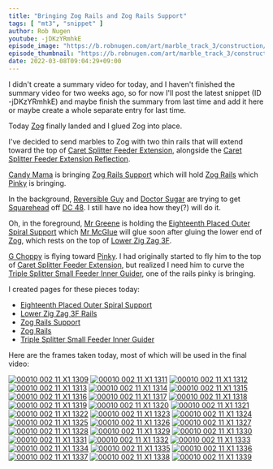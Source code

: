 ```yaml
---
title: "Bringing Zog Rails and Zog Rails Support"
tags: [ "mt3", "snippet" ]
author: Rob Nugen
youtube: -jDKzYRmhkE
episode_image: "https://b.robnugen.com/art/marble_track_3/construction/2022/2022_mar_08_mt3_overview.jpg"
episode_thumbnail: "https://b.robnugen.com/art/marble_track_3/construction/2022/thumbs/2022_mar_08_mt3_overview.jpg"
date: 2022-03-08T09:04:29+09:00
---
```


I didn't create a summary video for today, and I haven't finished the
summary video for two weeks ago,
so for now I'll post the latest snippet (ID -jDKzYRmhkE)
and maybe finish the summary from last time and add it here
or maybe create a whole separate entry for last time.

Today <!-- yesterday as I'm writing this -->
[Zog](/parts/zog/)
finally landed and I glued Zog into place.

I've decided to send marbles to Zog with two thin rails that will
extend toward the top of
[Caret Splitter Feeder Extension](/parts/caret_splitter_feeder_extension/),
alongside the
[Caret Splitter Feeder Extension Reflection](/parts/caret-splitter-feeder-extension-reflection/).

[Candy Mama](/workers/candy_mama/)
is bringing
[Zog Rails Support](/parts/zog-rails-support/)
which will hold
[Zog Rails](/parts/zog-rails/)
which
[Pinky](/workers/pinky/)
is bringing.

In the background,
[Reversible Guy](/workers/reversible/)
and
[Doctor Sugar](/workers/dr_sugar/)
are trying to get
[Squarehead](/workers/squarehead/)
off
[DC 48](/parts/dc-48/).
I still have no idea how they(?) will do it.

Oh, in the foreground,
[Mr Greene](/workers/mr_greene/)
is holding the
[Eighteenth Placed Outer Spiral Support](/parts/eighteenth-placed-outer-spiral-support/)
which
[Mr McGlue](/workers/mr_mcglue/)
will glue soon after gluing the lower end of
[Zog](/parts/zog/),
which rests on the top of
[Lower Zig Zag 3F](/parts/lower-zig-zag-3f/).

[G Choppy](/workers/g_choppy/)
is flying toward
[Pinky](/workers/pinky/).
I had originally started to fly him to the top of
[Caret Splitter Feeder Extension](/parts/caret_splitter_feeder_extension/),
but realized I need him to curve the
[Triple Splitter Small Feeder Inner Guider](/parts/triple-splitter-small-feeder-inner-guider/),
one of the rails pinky is bringing.

I created pages for these pieces today:

* [Eighteenth Placed Outer Spiral Support](/parts/eighteenth-placed-outer-spiral-support/)
* [Lower Zig Zag 3F Rails](/parts/lower-zig-zag-3f-rails/)
* [Zog Rails Support](/parts/zog-rails-support/)
* [Zog Rails](/parts/zog-rails/)
* [Triple Splitter Small Feeder Inner Guider](/parts/triple-splitter-small-feeder-inner-guider/)

Here are the frames taken today, most of which will be used in the final video:

[![00010 002 11 X1 1309](//b.robnugen.com/art/marble_track_3/frames/2022/thumbs/00010_002_11_X1_1309.jpg)](//b.robnugen.com/art/marble_track_3/frames/2022/00010_002_11_X1_1309.jpg)
[![00010 002 11 X1 1311](//b.robnugen.com/art/marble_track_3/frames/2022/thumbs/00010_002_11_X1_1311.jpg)](//b.robnugen.com/art/marble_track_3/frames/2022/00010_002_11_X1_1311.jpg)
[![00010 002 11 X1 1312](//b.robnugen.com/art/marble_track_3/frames/2022/thumbs/00010_002_11_X1_1312.jpg)](//b.robnugen.com/art/marble_track_3/frames/2022/00010_002_11_X1_1312.jpg)
[![00010 002 11 X1 1313](//b.robnugen.com/art/marble_track_3/frames/2022/thumbs/00010_002_11_X1_1313.jpg)](//b.robnugen.com/art/marble_track_3/frames/2022/00010_002_11_X1_1313.jpg)
[![00010 002 11 X1 1314](//b.robnugen.com/art/marble_track_3/frames/2022/thumbs/00010_002_11_X1_1314.jpg)](//b.robnugen.com/art/marble_track_3/frames/2022/00010_002_11_X1_1314.jpg)
[![00010 002 11 X1 1315](//b.robnugen.com/art/marble_track_3/frames/2022/thumbs/00010_002_11_X1_1315.jpg)](//b.robnugen.com/art/marble_track_3/frames/2022/00010_002_11_X1_1315.jpg)
[![00010 002 11 X1 1316](//b.robnugen.com/art/marble_track_3/frames/2022/thumbs/00010_002_11_X1_1316.jpg)](//b.robnugen.com/art/marble_track_3/frames/2022/00010_002_11_X1_1316.jpg)
[![00010 002 11 X1 1317](//b.robnugen.com/art/marble_track_3/frames/2022/thumbs/00010_002_11_X1_1317.jpg)](//b.robnugen.com/art/marble_track_3/frames/2022/00010_002_11_X1_1317.jpg)
[![00010 002 11 X1 1318](//b.robnugen.com/art/marble_track_3/frames/2022/thumbs/00010_002_11_X1_1318.jpg)](//b.robnugen.com/art/marble_track_3/frames/2022/00010_002_11_X1_1318.jpg)
[![00010 002 11 X1 1319](//b.robnugen.com/art/marble_track_3/frames/2022/thumbs/00010_002_11_X1_1319.jpg)](//b.robnugen.com/art/marble_track_3/frames/2022/00010_002_11_X1_1319.jpg)
[![00010 002 11 X1 1320](//b.robnugen.com/art/marble_track_3/frames/2022/thumbs/00010_002_11_X1_1320.jpg)](//b.robnugen.com/art/marble_track_3/frames/2022/00010_002_11_X1_1320.jpg)
[![00010 002 11 X1 1321](//b.robnugen.com/art/marble_track_3/frames/2022/thumbs/00010_002_11_X1_1321.jpg)](//b.robnugen.com/art/marble_track_3/frames/2022/00010_002_11_X1_1321.jpg)
[![00010 002 11 X1 1322](//b.robnugen.com/art/marble_track_3/frames/2022/thumbs/00010_002_11_X1_1322.jpg)](//b.robnugen.com/art/marble_track_3/frames/2022/00010_002_11_X1_1322.jpg)
[![00010 002 11 X1 1323](//b.robnugen.com/art/marble_track_3/frames/2022/thumbs/00010_002_11_X1_1323.jpg)](//b.robnugen.com/art/marble_track_3/frames/2022/00010_002_11_X1_1323.jpg)
[![00010 002 11 X1 1324](//b.robnugen.com/art/marble_track_3/frames/2022/thumbs/00010_002_11_X1_1324.jpg)](//b.robnugen.com/art/marble_track_3/frames/2022/00010_002_11_X1_1324.jpg)
[![00010 002 11 X1 1325](//b.robnugen.com/art/marble_track_3/frames/2022/thumbs/00010_002_11_X1_1325.jpg)](//b.robnugen.com/art/marble_track_3/frames/2022/00010_002_11_X1_1325.jpg)
[![00010 002 11 X1 1326](//b.robnugen.com/art/marble_track_3/frames/2022/thumbs/00010_002_11_X1_1326.jpg)](//b.robnugen.com/art/marble_track_3/frames/2022/00010_002_11_X1_1326.jpg)
[![00010 002 11 X1 1327](//b.robnugen.com/art/marble_track_3/frames/2022/thumbs/00010_002_11_X1_1327.jpg)](//b.robnugen.com/art/marble_track_3/frames/2022/00010_002_11_X1_1327.jpg)
[![00010 002 11 X1 1328](//b.robnugen.com/art/marble_track_3/frames/2022/thumbs/00010_002_11_X1_1328.jpg)](//b.robnugen.com/art/marble_track_3/frames/2022/00010_002_11_X1_1328.jpg)
[![00010 002 11 X1 1329](//b.robnugen.com/art/marble_track_3/frames/2022/thumbs/00010_002_11_X1_1329.jpg)](//b.robnugen.com/art/marble_track_3/frames/2022/00010_002_11_X1_1329.jpg)
[![00010 002 11 X1 1330](//b.robnugen.com/art/marble_track_3/frames/2022/thumbs/00010_002_11_X1_1330.jpg)](//b.robnugen.com/art/marble_track_3/frames/2022/00010_002_11_X1_1330.jpg)
[![00010 002 11 X1 1331](//b.robnugen.com/art/marble_track_3/frames/2022/thumbs/00010_002_11_X1_1331.jpg)](//b.robnugen.com/art/marble_track_3/frames/2022/00010_002_11_X1_1331.jpg)
[![00010 002 11 X1 1332](//b.robnugen.com/art/marble_track_3/frames/2022/thumbs/00010_002_11_X1_1332.jpg)](//b.robnugen.com/art/marble_track_3/frames/2022/00010_002_11_X1_1332.jpg)
[![00010 002 11 X1 1333](//b.robnugen.com/art/marble_track_3/frames/2022/thumbs/00010_002_11_X1_1333.jpg)](//b.robnugen.com/art/marble_track_3/frames/2022/00010_002_11_X1_1333.jpg)
[![00010 002 11 X1 1334](//b.robnugen.com/art/marble_track_3/frames/2022/thumbs/00010_002_11_X1_1334.jpg)](//b.robnugen.com/art/marble_track_3/frames/2022/00010_002_11_X1_1334.jpg)
[![00010 002 11 X1 1335](//b.robnugen.com/art/marble_track_3/frames/2022/thumbs/00010_002_11_X1_1335.jpg)](//b.robnugen.com/art/marble_track_3/frames/2022/00010_002_11_X1_1335.jpg)
[![00010 002 11 X1 1336](//b.robnugen.com/art/marble_track_3/frames/2022/thumbs/00010_002_11_X1_1336.jpg)](//b.robnugen.com/art/marble_track_3/frames/2022/00010_002_11_X1_1336.jpg)
[![00010 002 11 X1 1337](//b.robnugen.com/art/marble_track_3/frames/2022/thumbs/00010_002_11_X1_1337.jpg)](//b.robnugen.com/art/marble_track_3/frames/2022/00010_002_11_X1_1337.jpg)
[![00010 002 11 X1 1338](//b.robnugen.com/art/marble_track_3/frames/2022/thumbs/00010_002_11_X1_1338.jpg)](//b.robnugen.com/art/marble_track_3/frames/2022/00010_002_11_X1_1338.jpg)
[![00010 002 11 X1 1339](//b.robnugen.com/art/marble_track_3/frames/2022/thumbs/00010_002_11_X1_1339.jpg)](//b.robnugen.com/art/marble_track_3/frames/2022/00010_002_11_X1_1339.jpg)